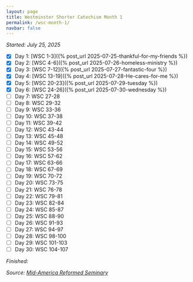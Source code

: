```yaml
---
layout: page
title: Westminster Shorter Catechism Month 1
permalink: /wsc-month-1/
navbar: false
---
```


*Started: July 25, 2025*

- [x] Day 1: [WSC 1-3]({% post_url 2025-07-25-thankful-for-my-friends %})
- [x] Day 2: [WSC 4-6]({% post_url 2025-07-26-homeless-ministry %})
- [x] Day 3: [WSC 7-12]({% post_url 2025-07-27-fantastic-four %})
- [x] Day 4: [WSC 13-19]({% post_url 2025-07-28-He-cares-for-me %})
- [x] Day 5: [WSC 20-23]({% post_url 2025-07-29-tuesday %})
- [x] Day 6: [WSC 24-26]({% post_url 2025-07-30-wednesday %})
- [ ] Day 7: WSC 27-28
- [ ] Day 8: WSC 29-32
- [ ] Day 9: WSC 33-36
- [ ] Day 10: WSC 37-38
- [ ] Day 11: WSC 39-42
- [ ] Day 12: WSC 43-44
- [ ] Day 13: WSC 45-48
- [ ] Day 14: WSC 49-52
- [ ] Day 15: WSC 53-56
- [ ] Day 16: WSC 57-62
- [ ] Day 17: WSC 63-66
- [ ] Day 18: WSC 67-69
- [ ] Day 19: WSC 70-72
- [ ] Day 20: WSC 73-75
- [ ] Day 21: WSC 76-78
- [ ] Day 22: WSC 79-81
- [ ] Day 23: WSC 82-84
- [ ] Day 24: WSC 85-87
- [ ] Day 25: WSC 88-90
- [ ] Day 26: WSC 91-93
- [ ] Day 27: WSC 94-97
- [ ] Day 28: WSC 98-100
- [ ] Day 29: WSC 101-103
- [ ] Day 30: WSC 104-107

*Finished:*

*Source:* [*Mid-America Reformed Seminary*](https://s3.us-west-1.amazonaws.com/blog.swang.cloud/reformed-standards-monthly.pdf)